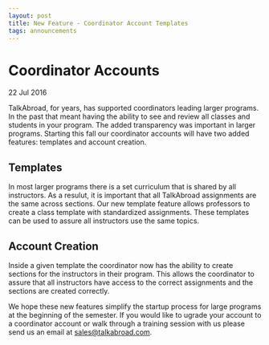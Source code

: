 ```yaml
---
layout: post
title: New Feature - Coordinator Account Templates
tags: announcements
---
```


# Coordinator Accounts

22 Jul 2016

TalkAbroad, for years, has supported coordinators leading larger programs. In the past that meant having the ability to see and review all classes and students in your program. The added transparency was important in larger programs. Starting this fall our coordinator accounts will have two added features: templates and account creation.

## Templates

In most larger programs there is a set curriculum that is shared by all instructors. As a resulut, it is important that all TalkAbroad assignments are the same across sections. Our new template feature allows professors to create a class template with standardized assignments. These templates can be used to assure all instructors use the same topics.

## Account Creation

Inside a given template the coordinator now has the ability to create sections for the instructors in their program. This allows the coordinator to assure that all instructors have access to the correct assignments and the sections are created correctly.

We hope these new features simplify the startup process for large programs at the beginning of the semester. If you would like to ugrade your account to a coordinator account or walk through a training session with us please send us an email at sales@talkabroad.com.

